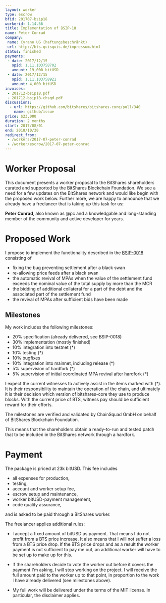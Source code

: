 ```yaml
---
layout: worker
type: escrow
bfid: 201707-bsip18
workerid: 1.14.56
title: Implementation of BSIP-18
name: Peter Conrad
company:
 name: Cyrano UG (haftungsbeschränkt)
 url: http://bts.quisquis.de/impressum.html
status: finished
payments:
 - date: 2017/12/15
   opid: 1.11.103758702
   amount: 19,000 bitUSD
 - date: 2017/12/15
   opid: 1.11.103758921
   amount: 4,000 bitUSD
invoices:
 - 201712-bsip18.pdf
 - 201712-bsip18-chsqd.pdf
discussions:
  - url: https://github.com/bitshares/bitshares-core/pull/340
    name: github/issue
price: $23,000
duration: 2 months
start: 2017/08/01
end: 2018/10/30
redirect_from: 
 - /workers/2017-07-peter-conrad
 - /worker/escrow/2017-07-peter-conrad
---
```


# Worker Proposal

This document presents a worker proposal to the BitShares shareholders curated
and supported by the BitShares Blockchain Foundation. We see a need for a few
updates on the BitShares network and would like begin with the proposed work
below. Further more, we are happy to announce that we already have a freelancer
that is taking up this task for us:

**Peter Conrad**, also known as @pc and a knowledgable and long-standing
member of the community and active developer for years.

# Proposed Work

I propose to implement the functionality described in the
[BSIP-0018](https://github.com/bitshares/bsips/blob/master/bsip-0018.md)
consisting of

* fixing the bug preventing settlement after a black swan
* re-allowing price feeds after a black swan
* the automatic revival of MPAs when the value of the settlement fund
  exceeds the nominal value of the total supply by more than the MCR
* the bidding of additional collateral for a part of the debt and the
  associated part of the settlement fund
* the revival of MPAs after sufficient bids have been made

## Milestones

My work includes the following milestones:

* 20% specification (already delivered, see BSIP-0018)
* 30% implementation (mostly finished)
* 10% integration into testnet (*)
* 10% testing (*)
* 10% bugfixes
* 10% integration into mainnet, including release (*)
*  5% supervision of hardfork (*)
*  5% supervision of initial coordinated MPA revival after hardfork (*)

I expect the current witnesses to actively assist in the items marked with (*).
It is their responsibility to maintain the operation of the chain, and
ultimately it is their decision which version of bitshares-core they use to
produce blocks. With the current price of BTS, witness pay should be sufficient
reward for their efforts.

The milestones are verified and validated by ChainSquad GmbH on behalf of
BitShares Blockchain Foundation.

This means that the shareholders obtain a ready-to-run and tested patch that to
be included in the BitShares network through a hardfork.

# Payment

The package is priced at 23k bitUSD. This fee includes

 * all expenses for production,
 * testing,
 * account and worker setup fee,
 * escrow setup and maintenance,
 * worker bitUSD-payment management,
 * code quality assurance,

and is asked to be paid through a BitShares worker.

The freelancer applies additional rules:

* I accept a fixed amount of bitUSD as payment. That means I do not profit from
  a BTS price increase. It also means that I will not suffer a loss from a BTS
  price drop. If the BTS price drops and as a result the worker payment is not
  sufficient to pay me out, an additional worker will have to be set up to make
  up for this.

* If the shareholders decide to vote the worker out before it covers the
  payment I'm asking, I will stop working on the project. I will receive the
  full amount paid to the worker up to that point, in proportion to the work
  I have already delivered (see milestones above).

* My full work will be delivered under the terms of the MIT license. In
  particular, the disclaimer applies.
